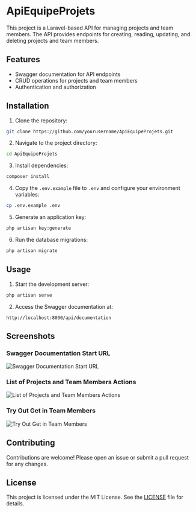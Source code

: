 # ApiEquipeProjets

This project is a Laravel-based API for managing projects and team members. The API provides endpoints for creating, reading, updating, and deleting projects and team members.

## Features

-   Swagger documentation for API endpoints
-   CRUD operations for projects and team members
-   Authentication and authorization

## Installation

1. Clone the repository:

```bash
git clone https://github.com/yourusername/ApiEquipeProjets.git
```

2. Navigate to the project directory:

```bash
cd ApiEquipeProjets
```

3. Install dependencies:

```bash
composer install
```

4. Copy the `.env.example` file to `.env` and configure your environment variables:

```bash
cp .env.example .env
```

5. Generate an application key:

```bash
php artisan key:generate
```

6. Run the database migrations:

```bash
php artisan migrate
```

## Usage

1. Start the development server:

```bash
php artisan serve
```

2. Access the Swagger documentation at:

```
http://localhost:8000/api/documentation
```

## Screenshots

### Swagger Documentation Start URL

![Swagger Documentation Start URL](https://github.com/yourusername/ApiEquipeProjets/blob/main/screenshots/swagger_start_url.png)

### List of Projects and Team Members Actions

![List of Projects and Team Members Actions](https://github.com/yourusername/ApiEquipeProjets/blob/main/screenshots/projects_personnes_actions.png)

### Try Out Get in Team Members

![Try Out Get in Team Members](https://github.com/yourusername/ApiEquipeProjets/blob/main/screenshots/try_out_get_personnes.png)

## Contributing

Contributions are welcome! Please open an issue or submit a pull request for any changes.

## License

This project is licensed under the MIT License. See the [LICENSE](LICENSE) file for details.

